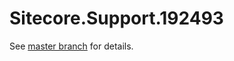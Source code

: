 # Sitecore.Support.192493

See [master branch](https://github.com/sitecoresupport/Sitecore.Support.192493) for details.